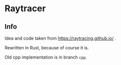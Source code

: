 # Raytracer

## Info

Idea and code taken from https://raytracing.github.io/ .

Rewritten in Rust, because of course it is.

Old cpp implementation is in branch `cpp`.
